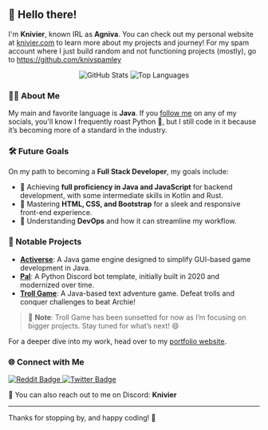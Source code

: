 ## 👋 Hello there!

I'm **Knivier**, known IRL as **Agniva**. You can check out my personal website at [knivier.com](https://knivier.com "Go to my Portfolio") to learn more about my projects and journey! For my spam account where I just build random and not functioning projects (mostly), go to https://github.com/knivspamley 

<div align="center">
  <img src="https://github-readme-stats.vercel.app/api?username=knivier&theme=dark&show_icons=true&hide_border=true&count_private=true" alt="GitHub Stats" />
  <img src="https://github-readme-stats.vercel.app/api/top-langs/?username=knivier&theme=dark&show_icons=true&hide_border=true&layout=compact" alt="Top Languages" />
</div>

### 👨‍💻 About Me

My main and favorite language is **Java**. If you [follow me](https://knivier.github.io/#contact) on any of my socials, you'll know I frequently roast Python 🐍, but I still code in it because it’s becoming more of a standard in the industry. 

### 🛠️ Future Goals 

On my path to becoming a **Full Stack Developer**, my goals include:
- 🌟 Achieving **full proficiency in Java and JavaScript** for backend development, with some intermediate skills in Kotlin and Rust.
- 🎨 Mastering **HTML, CSS, and Bootstrap** for a sleek and responsive front-end experience.
- 🤔 Understanding **DevOps** and how it can streamline my workflow.

### 🚀 Notable Projects

- **[Activerse](https://knivier.com/activerseinfo "Activerse Website")**: A Java game engine designed to simplify GUI-based game development in Java.
- **[Pal](https://github.com/knivier/PalBot "Pal GitHub Repo")**: A Python Discord bot template, initially built in 2020 and modernized over time.
- **[Troll Game](https://knivier.com/trollgameinfo "Troll Game Website")**: A Java-based text adventure game. Defeat trolls and conquer challenges to beat Archie!

> 📝 **Note**: Troll Game has been sunsetted for now as I’m focusing on bigger projects. Stay tuned for what’s next! 😄

For a deeper dive into my work, head over to my [portfolio website](https://knivier.com "Go to my Portfolio").

### 🌐 Connect with Me

<div id="badges">
  <a href="https://www.reddit.com/user/_NessJL">
    <img src="https://img.shields.io/badge/Reddit-FF4500?style=for-the-badge&logo=reddit&logoColor=white" alt="Reddit Badge"/>
  </a>
  <a href="https://x.com/Knivier">
    <img src="https://img.shields.io/badge/Twitter-1DA1F2?style=for-the-badge&logo=twitter&logoColor=white" alt="Twitter Badge"/>
  </a>
</div>

💬 You can also reach out to me on Discord: **Knivier**

---

Thanks for stopping by, and happy coding! 🚀
